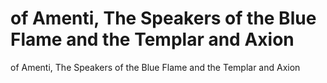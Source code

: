 # of Amenti, The Speakers of the Blue Flame and the Templar and Axion

of Amenti, The Speakers of the Blue Flame and the Templar and Axion